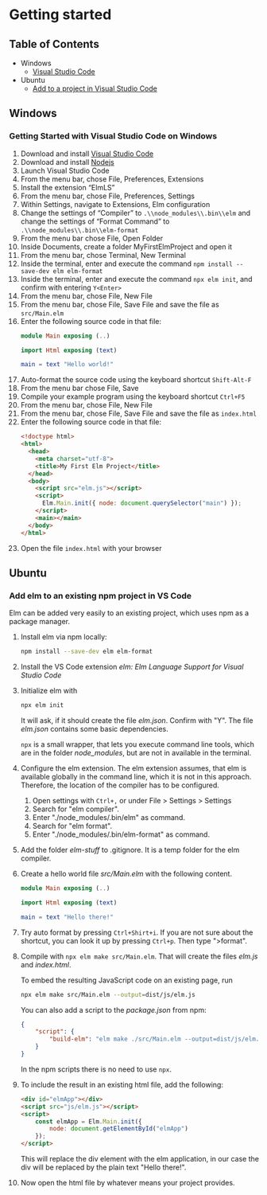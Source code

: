 # Getting started


## Table of Contents

- Windows
  - [Visual Studio Code](#Getting-Started-with-Visual-Studio-Code-on-Windows)
- Ubuntu
  - [Add to a project in Visual Studio Code](#Add-elm-to-an-existing-npm-project-in-VS-Code)


## Windows


### Getting Started with Visual Studio Code on Windows

1. Download and install [Visual Studio Code](https://code.visualstudio.com/)
1. Download and install [Nodejs](https://nodejs.org/en/)
1. Launch Visual Studio Code
1. From the menu bar, chose File, Preferences, Extensions
1. Install the extension “ElmLS”
1. From the menu bar, chose File, Preferences, Settings
1. Within Settings, navigate to Extensions, Elm configuration
1. Change the settings of “Compiler” to `.\\node_modules\\.bin\\elm` and change the settings of “Format Command” to `.\\node_modules\\.bin\\elm-format`
1. From the menu bar chose File, Open Folder
1. Inside Documents, create a folder MyFirstElmProject and open it
1. From the menu bar, chose Terminal, New Terminal
1. Inside the terminal, enter and execute the command `npm install --save-dev elm elm-format`
1. Inside the terminal, enter and execute the command `npx elm init`, and confirm with entering `Y<Enter>`
1. From the menu bar, chose File, New File
1. From the menu bar, chose File, Save File and save the file as `src/Main.elm`
1. Enter the following source code in that file:
   ```elm
   module Main exposing (..)

   import Html exposing (text)

   main = text "Hello world!"
   ```
1. Auto-format the source code using the keyboard shortcut `Shift-Alt-F`
1. From the menu bar chose File, Save
1. Compile your example program using the keyboard shortcut `Ctrl+F5`
1. From the menu bar, chose File, New File
1. From the menu bar, chose File, Save File and save the file as `index.html`
1. Enter the following source code in that file:
   ```html
   <!doctype html>
   <html>
     <head>
       <meta charset="utf-8">
       <title>My First Elm Project</title>
     </head>
     <body>
       <script src="elm.js"></script>
       <script>
         Elm.Main.init({ node: document.querySelector("main") });
       </script>
       <main></main>
     </body>
   </html>
   ```
1. Open the file `index.html` with your browser


## Ubuntu


### Add elm to an existing npm project in VS Code
Elm can be added very easily to an existing project, which uses npm as a package manager. 

1. Install elm via npm locally:
    ```bash
    npm install --save-dev elm elm-format
    ```
2. Install the VS Code extension *elm: Elm Language Support for Visual Studio Code*
3. Initialize elm with 
    ```bash
    npx elm init
    ```
    It will ask, if it should create the file *elm.json*. Confirm with "Y". The file *elm.json* contains some basic dependencies.

    `npx` is a small wrapper, that lets you execute command line tools, which are in the folder *node_modules*, but are not in available in the terminal.
4. Configure the elm extension. The elm extension assumes, that elm is available globally in the command line, which it is not in this approach. Therefore, the location of the compiler has to be configured.
    1. Open settings with `Ctrl+,` or under File > Settings > Settings
    2. Search for "elm compiler".
    3. Enter "./node\_modules/.bin/elm" as command.
    4. Search for "elm format".
    5. Enter "./node\_modules/.bin/elm-format" as command.
5. Add the folder *elm-stuff* to .gitignore. It is a temp folder for the elm compiler.
6. Create a hello world file *src/Main.elm* with the following content.
    ```elm
    module Main exposing (..)

    import Html exposing (text)

    main = text "Hello there!"
    ```
7. Try auto format by pressing `Ctrl+Shirt+i`. If you are not sure about the shortcut, you can look it up by pressing `Ctrl+p`. Then type "\>format".
8. Compile with `npx elm make src/Main.elm`. That will create the files *elm.js* and *index.html*.

    To embed the resulting JavaScript code on an existing page, run 
    ```bash
    npx elm make src/Main.elm --output=dist/js/elm.js
    ```
    You can also add a script to the *package.json* from npm:
    ```json
    {
        "script": {
            "build-elm": "elm make ./src/Main.elm --output=dist/js/elm.js"
        }
    }
    ```
    In the npm scripts there is no need to use `npx`.
9. To include the result in an existing html file, add the following:
    ```html
    <div id="elmApp"></div>
    <script src="js/elm.js"></script>
    <script>
        const elmApp = Elm.Main.init({
            node: document.getElementById("elmApp")
        });
    </script>
    ```
    This will replace the div element with the elm application, in our case the div will be replaced by the plain text "Hello there!".
10. Now open the html file by whatever means your project provides.
